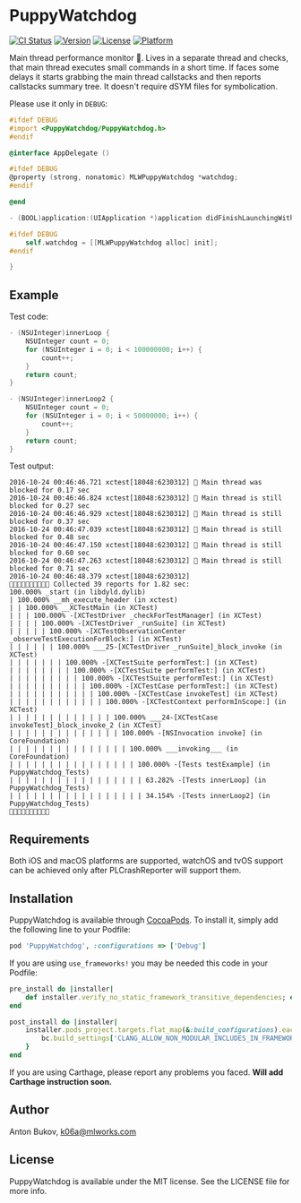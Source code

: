# PuppyWatchdog

[![CI Status](http://img.shields.io/travis/ML-Works/PuppyWatchdog.svg?style=flat)](https://travis-ci.org/ML-Works/PuppyWatchdog)
[![Version](https://img.shields.io/cocoapods/v/PuppyWatchdog.svg?style=flat)](http://cocoapods.org/pods/PuppyWatchdog)
[![License](https://img.shields.io/cocoapods/l/PuppyWatchdog.svg?style=flat)](http://cocoapods.org/pods/PuppyWatchdog)
[![Platform](https://img.shields.io/cocoapods/p/PuppyWatchdog.svg?style=flat)](http://cocoapods.org/pods/PuppyWatchdog)

Main thread performance monitor 🐶. Lives in a separate thread and checks, that main thread executes small commands in a short time. If faces some delays it starts grabbing the main thread callstacks and then reports callstacks summary tree. It doesn't require dSYM files for symbolication.

Please use it only in `DEBUG`:
```objective-c
#ifdef DEBUG
#import <PuppyWatchdog/PuppyWatchdog.h>
#endif

@interface AppDelegate ()

#ifdef DEBUG
@property (strong, nonatomic) MLWPuppyWatchdog *watchdog;
#endif

@end

- (BOOL)application:(UIApplication *)application didFinishLaunchingWithOptions:(NSDictionary *)launchOptions {

#ifdef DEBUG
    self.watchdog = [[MLWPuppyWatchdog alloc] init];
#endif

}
```

## Example

Test code:
```objective-c
- (NSUInteger)innerLoop {
    NSUInteger count = 0;
    for (NSUInteger i = 0; i < 100000000; i++) {
        count++;
    }
    return count;
}

- (NSUInteger)innerLoop2 {
    NSUInteger count = 0;
    for (NSUInteger i = 0; i < 50000000; i++) {
        count++;
    }
    return count;
}
```

Test output:
```
2016-10-24 00:46:46.721 xctest[18048:6230312] 🐶 Main thread was blocked for 0.17 sec
2016-10-24 00:46:46.824 xctest[18048:6230312] 🐶 Main thread is still blocked for 0.27 sec
2016-10-24 00:46:46.929 xctest[18048:6230312] 🐶 Main thread is still blocked for 0.37 sec
2016-10-24 00:46:47.039 xctest[18048:6230312] 🐶 Main thread is still blocked for 0.48 sec
2016-10-24 00:46:47.150 xctest[18048:6230312] 🐶 Main thread is still blocked for 0.60 sec
2016-10-24 00:46:47.263 xctest[18048:6230312] 🐶 Main thread is still blocked for 0.71 sec
2016-10-24 00:46:48.379 xctest[18048:6230312] 
🐶🐶🐶🐶🐶🐶🐶🐶🐶🐶 Collected 39 reports for 1.82 sec:
100.000% _start (in libdyld.dylib)
| 100.000% __mh_execute_header (in xctest)
| | 100.000% __XCTestMain (in XCTest)
| | | 100.000% -[XCTestDriver _checkForTestManager] (in XCTest)
| | | | 100.000% -[XCTestDriver _runSuite] (in XCTest)
| | | | | 100.000% -[XCTestObservationCenter _observeTestExecutionForBlock:] (in XCTest)
| | | | | | 100.000% ___25-[XCTestDriver _runSuite]_block_invoke (in XCTest)
| | | | | | | 100.000% -[XCTestSuite performTest:] (in XCTest)
| | | | | | | | 100.000% -[XCTestSuite performTest:] (in XCTest)
| | | | | | | | | 100.000% -[XCTestSuite performTest:] (in XCTest)
| | | | | | | | | | 100.000% -[XCTestCase performTest:] (in XCTest)
| | | | | | | | | | | 100.000% -[XCTestCase invokeTest] (in XCTest)
| | | | | | | | | | | | 100.000% -[XCTestContext performInScope:] (in XCTest)
| | | | | | | | | | | | | 100.000% ___24-[XCTestCase invokeTest]_block_invoke_2 (in XCTest)
| | | | | | | | | | | | | | 100.000% -[NSInvocation invoke] (in CoreFoundation)
| | | | | | | | | | | | | | | 100.000% ___invoking___ (in CoreFoundation)
| | | | | | | | | | | | | | | | 100.000% -[Tests testExample] (in PuppyWatchdog_Tests)
| | | | | | | | | | | | | | | | | 63.282% -[Tests innerLoop] (in PuppyWatchdog_Tests)
| | | | | | | | | | | | | | | | | 34.154% -[Tests innerLoop2] (in PuppyWatchdog_Tests)
🐶🐶🐶🐶🐶🐶🐶🐶🐶🐶
```

## Requirements

Both iOS and macOS platforms are supported, watchOS and tvOS support can be achieved only after PLCrashReporter will support them.

## Installation

PuppyWatchdog is available through [CocoaPods](http://cocoapods.org). To install
it, simply add the following line to your Podfile:

```ruby
pod 'PuppyWatchdog', :configurations => ['Debug']
```

If you are using `use_frameworks!` you may be needed this code in your Podfile:
```ruby
pre_install do |installer|
    def installer.verify_no_static_framework_transitive_dependencies; end
end

post_install do |installer|
    installer.pods_project.targets.flat_map(&:build_configurations).each { |bc|
        bc.build_settings['CLANG_ALLOW_NON_MODULAR_INCLUDES_IN_FRAMEWORK_MODULES'] = 'Yes'
    }
end
```

If you are using Carthage, please report any problems you faced. **Will add Carthage instruction soon.**

## Author

Anton Bukov, k06a@mlworks.com

## License

PuppyWatchdog is available under the MIT license. See the LICENSE file for more info.
